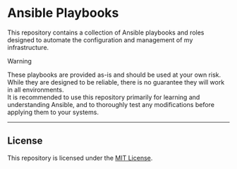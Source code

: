 # Ansible Playbooks

This repository contains a collection of Ansible playbooks and roles designed to
automate the configuration and management of my infrastructure.

> [!WARNING]
>
> These playbooks are provided as-is and should be used at your own risk. While
> they are designed to be reliable, there is no guarantee they will work in all
> environments.  
> It is recommended to use this repository primarily for learning and
> understanding Ansible, and to thoroughly test any modifications before
> applying them to your systems.

---

## License

This repository is licensed under the [MIT License](LICENSE).
